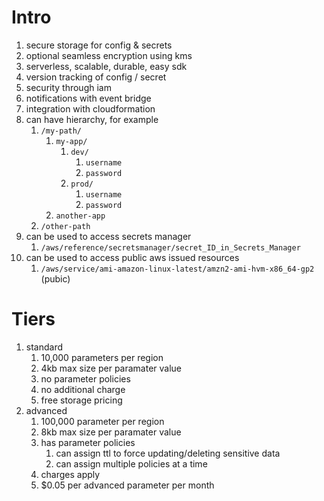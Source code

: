# Intro
1. secure storage for config & secrets
1. optional seamless encryption using kms
1. serverless, scalable, durable, easy sdk
1. version tracking of config / secret
1. security through iam
1. notifications with event bridge
1. integration with cloudformation
1. can have hierarchy, for example
    1. `/my-path/`
        1. `my-app/`
            1. `dev/`
                1. `username`
                1. `password`
            1. `prod/`
                1. `username`
                1. `password`
        1. `another-app`
    1. `/other-path`
1. can be used to access secrets manager
    1. `/aws/reference/secretsmanager/secret_ID_in_Secrets_Manager`
1. can be used to access public aws issued resources
    1. `/aws/service/ami-amazon-linux-latest/amzn2-ami-hvm-x86_64-gp2` (pubic)

# Tiers
1. standard 
    1. 10,000 parameters per region
    1. 4kb max size per paramater value
    1. no parameter policies
    1. no additional charge
    1. free storage pricing
1. advanced
    1. 100,000 parameter per region
    1. 8kb max size per paramater value
    1. has parameter policies
        1. can assign ttl to force updating/deleting sensitive data
        1. can assign multiple policies at a time
    1. charges apply
    1. $0.05 per advanced parameter per month
